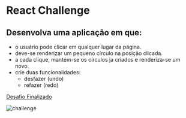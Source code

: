 # React Challenge

## Desenvolva uma aplicação em que:

-   o usuário pode clicar em qualquer lugar da página.
-   deve-se renderizar um pequeno círculo na posição clicada.
-   a cada clique, mantém-se os círculos ja criados e renderiza-se um novo.
-   crie duas funcionalidades:
    -   desfazer (undo)
    -   refazer (redo)
    
[Desafio Finalizado](https://react-challenge-ten-rose.vercel.app/)

![challenge](https://user-images.githubusercontent.com/58237887/210151938-5adcbd13-585d-4af4-baae-5e396adcb974.gif)


